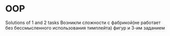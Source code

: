 # OOP
Solutions of 1 and 2 tasks
Возникли сложности с фабрикой(не работает без бессмысленного использования тимплейта) фигур и 3-им заданием

